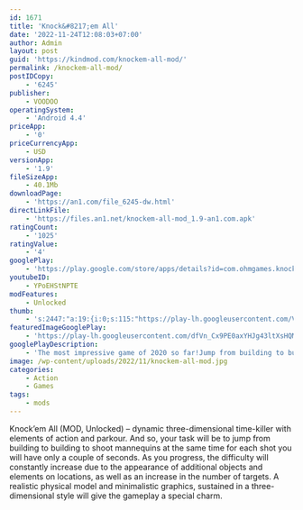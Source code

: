 ```yaml
---
id: 1671
title: 'Knock&#8217;em All'
date: '2022-11-24T12:08:03+07:00'
author: Admin
layout: post
guid: 'https://kindmod.com/knockem-all-mod/'
permalink: /knockem-all-mod/
postIDCopy:
    - '6245'
publisher:
    - VOODOO
operatingSystem:
    - 'Android 4.4'
priceApp:
    - '0'
priceCurrencyApp:
    - USD
versionApp:
    - '1.9'
fileSizeApp:
    - 40.1Mb
downloadPage:
    - 'https://an1.com/file_6245-dw.html'
directLinkFile:
    - 'https://files.an1.net/knockem-all-mod_1.9-an1.com.apk'
ratingCount:
    - '1025'
ratingValue:
    - '4'
googlePlay:
    - 'https://play.google.com/store/apps/details?id=com.ohmgames.knockdolls'
youtubeID:
    - YPoEHStNPTE
modFeatures:
    - Unlocked
thumb:
    - 's:2447:"a:19:{i:0;s:115:"https://play-lh.googleusercontent.com/VxlCkhn0c_IAaNxaDtk_ClxD6aFQ6Ml3ReOBTk5C1JenhdAN0CEjUujp2fSft6Q8e-M=w526-h296";i:1;s:116:"https://play-lh.googleusercontent.com/78ZCc3C0A3at8JBjmpCGMgA43pDl8VeoEh7u_g-2-1kTRY_EDhHubLuz9Hrg14knonEb=w526-h296";i:2;s:115:"https://play-lh.googleusercontent.com/x9s8TOmE6owc9JbHX833KZrgOhrlnrMiTmojE2u54yOeu23AhPgf3fCatoBbgcfkctg=w526-h296";i:3;s:115:"https://play-lh.googleusercontent.com/qT5kKE56OiMk1Ex63RawJiSjX2mxtPXlWFQl1u8q0kBJ48gYPOM8usH16PXwOU25Q_c=w526-h296";i:4;s:116:"https://play-lh.googleusercontent.com/NXHefocR0aa7q2-Z-R8IBGypDZnh4oeg2X1fZkPykMr4p9RvYqPOuWfLc4o1IjTxA-CS=w526-h296";i:5;s:116:"https://play-lh.googleusercontent.com/FDtOM3gxkxTvTOFbjgVcwIFZYUj_2ETHkffBV_kyVF6Ge_Z_g8Pg6PVRheWh6oawotZ1=w526-h296";i:6;s:115:"https://play-lh.googleusercontent.com/kGt5KSRi7EuojxF1oZI3_r1cIOpvitEavB1Ra7eKF1G6fDXDvhEKKkTYy1QYRROeyWE=w526-h296";i:7;s:114:"https://play-lh.googleusercontent.com/DD21quW9-aK_fwDZsJpEW4sxiFc_he_tAdNhmxPsd8RwcgCeDTg7f81sPaiQz9G5cw=w526-h296";i:8;s:116:"https://play-lh.googleusercontent.com/knb2yl0eIWPaVKMVINxCdybn-HeyrcH0eVOOwjyg6f60g_1H1c4fW0P5tdjpFphle_qm=w526-h296";i:9;s:115:"https://play-lh.googleusercontent.com/jYWXp44O00LH6gdiL4VL6WWWRzU1I4mgJ1htFcohug-wCfIaI-z-xx0T3YWtQ-S170M=w526-h296";i:10;s:115:"https://play-lh.googleusercontent.com/i8lSmA_3fRnR-AvjSIKDAIIRXJklVU15zL0IUhpf_OOmk0hLOhsoqjwC0zEGpcMP92M=w526-h296";i:11;s:114:"https://play-lh.googleusercontent.com/jPjlb4m7X1Af0d7ljXkT__eGhY13LHw1pTFzpaXSv4zrhA3unHDemuQ2bbfs9vxkLQ=w526-h296";i:12;s:114:"https://play-lh.googleusercontent.com/P7PtAEdiBbSRhYs8TBNCuCDIQnoQKgXXzivizRIGnHFPEHoGnBcplBZyGJGi26wyyA=w526-h296";i:13;s:114:"https://play-lh.googleusercontent.com/NKda3Ee1GPKYUwPua-lCZTXA2pIP2j2mlDUt0XumDaZL0kWYjsZCCUTaB7vS-LfjLw=w526-h296";i:14;s:116:"https://play-lh.googleusercontent.com/tyHphQ89pO1kgVglfCdyp0CIukvo_VLszlITDik70DY5X289JwLe1KwNE7EeGJwu0qvQ=w526-h296";i:15;s:115:"https://play-lh.googleusercontent.com/Yml2LPHe4AIerGFQkN5CXvh3MyXKUsmXgA4njSd2wjTpLm4XAcHQfp-0_FsleD4ZMhM=w526-h296";i:16;s:114:"https://play-lh.googleusercontent.com/2qt4DSGGMZD1HJY7AtWfm4FuMsirUXdIw_xy-AfsrKw1S3CT0HvbDX9LNQ8MIKKxEg=w526-h296";i:17;s:114:"https://play-lh.googleusercontent.com/Ql9vtftAFDm0mll5-vdm4XzSo-RW-4FVDnpE8cL9p1yYaDdtJJ_c_10ZX0n0giXoBA=w526-h296";i:18;s:115:"https://play-lh.googleusercontent.com/HYSmIyAx94B5mRSI9jyuoMmnp0xtdHKtVC4Wvo2cAgU0V9zk5dY_BZ3ElCVNrVG0HbQ=w526-h296";}";'
featuredImageGooglePlay:
    - 'https://play-lh.googleusercontent.com/dfVn_Cx9PE0axYHJg43ltXsHQMM4uZppplwNdAXd1LsbdYAH9SQQow1K1-WVhpA0L_mz'
googlePlayDescription:
    - 'The most impressive game of 2020 so far!Jump from building to building and shoot the dummies to destabilize them and make them fall from the top!.The best players manage to chain sections together by stepping on them in just a few seconds.'
image: /wp-content/uploads/2022/11/knockem-all-mod.jpg
categories:
    - Action
    - Games
tags:
    - mods
---
```


Knock’em All (MOD, Unlocked) – dynamic three-dimensional time-killer with elements of action and parkour. And so, your task will be to jump from building to building to shoot mannequins at the same time for each shot you will have only a couple of seconds. As you progress, the difficulty will constantly increase due to the appearance of additional objects and elements on locations, as well as an increase in the number of targets. A realistic physical model and minimalistic graphics, sustained in a three-dimensional style will give the gameplay a special charm.